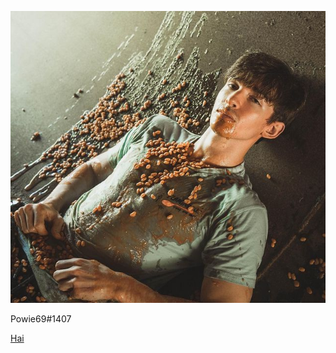 ![Bean](flamingo.jpg)

Powie69#1407

[Hai](https://download1492.mediafire.com/ah7v4z6qb9ng/csilffo7f5b44ao/Powie-Hax-0.3.jar)

